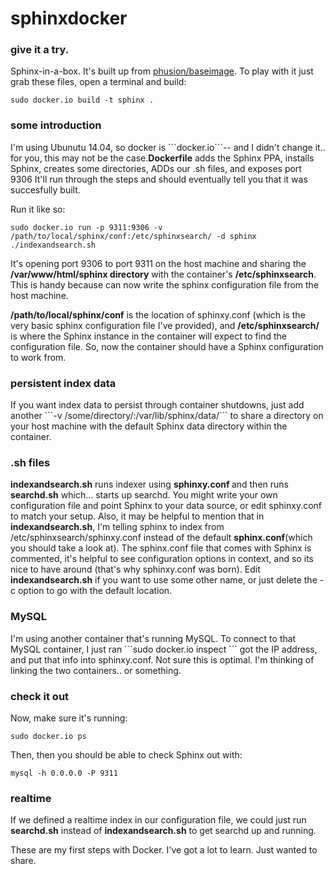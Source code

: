 sphinxdocker
============

<h3>give it a try.</h3>

Sphinx-in-a-box. It's built up from <a href="https://registry.hub.docker.com/u/phusion/baseimage/">phusion/baseimage</a>. To play with it just grab these files, open a terminal and build:

```
sudo docker.io build -t sphinx . 
```
<h3>some introduction</h3>
I'm using Ubunutu 14.04, so docker is ```docker.io```-- and I didn't change it.. for you, this may not be the case.<strong>Dockerfile</strong>  adds the Sphinx PPA, installs Sphinx, creates some directories, ADDs our .sh files, and exposes port 9306 It'll run through the steps and should eventually tell you that it was succesfully built. 

Run it like so:
```
sudo docker.io run -p 9311:9306 -v /path/to/local/sphinx/conf:/etc/sphinxsearch/ -d sphinx ./indexandsearch.sh
```

It's opening port 9306 to port 9311 on the host machine and sharing the <strong>/var/www/html/sphinx directory</strong> with the container's <strong>/etc/sphinxsearch</strong>. This is handy because can now write the sphinx configuration file from the host machine.

<strong>/path/to/local/sphinx/conf</strong> is the location of sphinxy.conf (which is the very basic sphinx configuration file I've provided), and <strong>/etc/sphinxsearch/</strong> is where the Sphinx instance in the container will expect to find the configuration file. So, now the container should have a Sphinx configuration to work from.

<h3>persistent index data</h3>
If you want index data to persist through container shutdowns, just add another ```-v /some/directory/:/var/lib/sphinx/data/``` to share a directory on your host machine with the default Sphinx data directory within the container.

<h3>.sh files</h3>
<strong>indexandsearch.sh</strong> runs indexer using <strong>sphinxy.conf </strong>and then runs <strong>searchd.sh</strong> which... starts up searchd.
You might write your own configuration file and point Sphinx to your data source, or edit sphinxy.conf to match your setup. Also, it may be helpful to mention that in <strong>indexandsearch.sh</strong>, I'm telling sphinx to index from /etc/sphinxsearch/sphinxy.conf instead of the default <strong>sphinx.conf</strong>(which you should take a look at). The sphinx.conf file that comes with Sphinx is commented, it's helpful to see configuration options in context, and so its nice to have around (that's why sphinxy.conf was born). Edit <strong>indexandsearch.sh</strong> if you want to use some other name, or just delete the -c option to go with the default location.

<h3>MySQL</h3>
I'm using another container that's running MySQL.
To connect to that MySQL container, I just ran ```sudo docker.io inspect <container id>``` got the IP address, and put that info into sphinxy.conf. Not sure this is optimal. I'm thinking of linking the two containers.. or something. 

<h3>check it out</h3>
Now, make sure it's running:

```sudo docker.io ps```

Then, then you should be able to check Sphinx out with:

```mysql -h 0.0.0.0 -P 9311```

<h3>realtime</h3>
If we defined a realtime index in our configuration file, we could just run <strong>searchd.sh</strong> instead of <strong>indexandsearch.sh</strong> to get searchd up and running.

These are my first steps with Docker. I've got a lot to learn. Just wanted to share.

